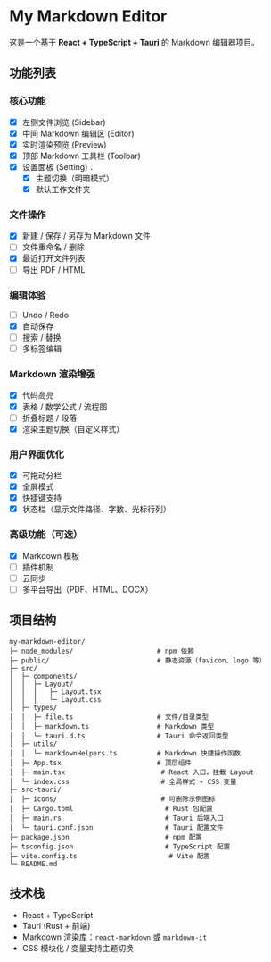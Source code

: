 # My Markdown Editor

这是一个基于 **React + TypeScript + Tauri** 的 Markdown 编辑器项目。

## 功能列表

### 核心功能
- [x] 左侧文件浏览 (Sidebar)
- [x] 中间 Markdown 编辑区 (Editor)
- [x] 实时渲染预览 (Preview)
- [x] 顶部 Markdown 工具栏 (Toolbar)
- [x] 设置面板 (Setting)：
  - [x] 主题切换（明暗模式）
  - [x] 默认工作文件夹

### 文件操作
- [x] 新建 / 保存 / 另存为 Markdown 文件
- [ ] 文件重命名 / 删除
- [x] 最近打开文件列表
- [ ] 导出 PDF / HTML

### 编辑体验
- [ ] Undo / Redo
- [x] 自动保存
- [ ] 搜索 / 替换
- [ ] 多标签编辑

### Markdown 渲染增强
- [x] 代码高亮
- [x] 表格 / 数学公式 / 流程图
- [ ] 折叠标题 / 段落
- [x] 渲染主题切换（自定义样式）

### 用户界面优化
- [x] 可拖动分栏
- [x] 全屏模式
- [x] 快捷键支持
- [x] 状态栏（显示文件路径、字数、光标行列）

### 高级功能（可选）
- [x] Markdown 模板
- [ ] 插件机制
- [ ] 云同步
- [ ] 多平台导出（PDF、HTML、DOCX）

## 项目结构
```
my-markdown-editor/
├─ node_modules/                     # npm 依赖
├─ public/                           # 静态资源（favicon、logo 等）
├─ src/
│  ├─ components/
│  │  ├─ Layout/
│  │  │   ├─ Layout.tsx
│  │  │   └─ Layout.css
│  ├─ types/
│  │  ├─ file.ts                     # 文件/目录类型
│  │  ├─ markdown.ts                 # Markdown 类型
│  │  └─ tauri.d.ts                  # Tauri 命令返回类型
│  ├─ utils/
│  │  └─ markdownHelpers.ts          # Markdown 快捷操作函数
│  ├─ App.tsx                        # 顶层组件
│  ├─ main.tsx                        # React 入口，挂载 Layout
│  └─ index.css                       # 全局样式 + CSS 变量
├─ src-tauri/
│  ├─ icons/                          # 可删除示例图标
│  ├─ Cargo.toml                       # Rust 包配置
│  ├─ main.rs                          # Tauri 后端入口
│  └─ tauri.conf.json                  # Tauri 配置文件
├─ package.json                        # npm 配置
├─ tsconfig.json                       # TypeScript 配置
├─ vite.config.ts                       # Vite 配置
└─ README.md
```


## 技术栈

- React + TypeScript
- Tauri (Rust + 前端)
- Markdown 渲染库：`react-markdown` 或 `markdown-it`
- CSS 模块化 / 变量支持主题切换



